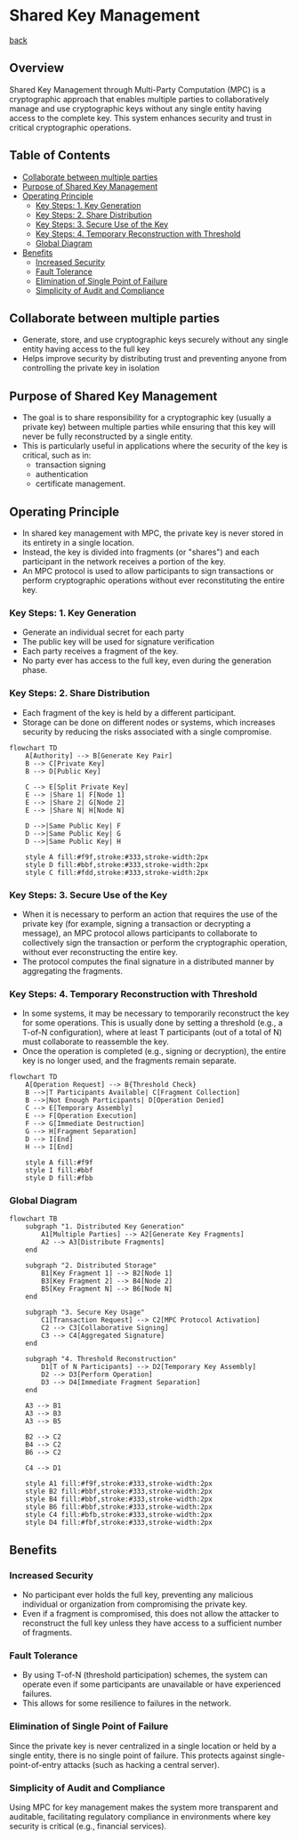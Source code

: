 # Shared Key Management <!-- omit in toc -->

[back](../README.md)

## Overview <!-- omit in toc -->

Shared Key Management through Multi-Party Computation (MPC) is a cryptographic approach that enables multiple parties to collaboratively manage and use cryptographic keys without any single entity having access to the complete key. This system enhances security and trust in critical cryptographic operations.

## Table of Contents <!-- omit in toc -->

- [Collaborate between multiple parties](#collaborate-between-multiple-parties)
- [Purpose of Shared Key Management](#purpose-of-shared-key-management)
- [Operating Principle](#operating-principle)
  - [Key Steps: 1. Key Generation](#key-steps-1-key-generation)
  - [Key Steps: 2. Share Distribution](#key-steps-2-share-distribution)
  - [Key Steps: 3. Secure Use of the Key](#key-steps-3-secure-use-of-the-key)
  - [Key Steps: 4. Temporary Reconstruction with Threshold](#key-steps-4-temporary-reconstruction-with-threshold)
  - [Global Diagram](#global-diagram)
- [Benefits](#benefits)
  - [Increased Security](#increased-security)
  - [Fault Tolerance](#fault-tolerance)
  - [Elimination of Single Point of Failure](#elimination-of-single-point-of-failure)
  - [Simplicity of Audit and Compliance](#simplicity-of-audit-and-compliance)

## Collaborate between multiple parties

- Generate, store, and use cryptographic keys securely without any single entity having access to the full key
- Helps improve security by distributing trust and preventing anyone from controlling the private key in isolation

## Purpose of Shared Key Management

- The goal is to share responsibility for a cryptographic key (usually a private key) between multiple parties while ensuring that this key will never be fully reconstructed by a single entity.
- This is particularly useful in applications where the security of the key is critical, such as in:
  - transaction signing
  - authentication
  - certificate management.

## Operating Principle

- In shared key management with MPC, the private key is never stored in its entirety in a single location.
- Instead, the key is divided into fragments (or "shares") and each participant in the network receives a portion of the key.
- An MPC protocol is used to allow participants to sign transactions or perform cryptographic operations without ever reconstituting the entire key.

### Key Steps: 1. Key Generation

- Generate an individual secret for each party
- The public key will be used for signature verification
- Each party receives a fragment of the key.
- No party ever has access to the full key, even during the generation phase.

### Key Steps: 2. Share Distribution

- Each fragment of the key is held by a different participant.
- Storage can be done on different nodes or systems, which increases security by reducing the risks associated with a single compromise.

```mermaid
flowchart TD
    A[Authority] --> B[Generate Key Pair]
    B --> C[Private Key]
    B --> D[Public Key]

    C --> E[Split Private Key]
    E --> |Share 1| F[Node 1]
    E --> |Share 2| G[Node 2]
    E --> |Share N| H[Node N]

    D -->|Same Public Key| F
    D -->|Same Public Key| G
    D -->|Same Public Key| H

    style A fill:#f9f,stroke:#333,stroke-width:2px
    style D fill:#bbf,stroke:#333,stroke-width:2px
    style C fill:#fdd,stroke:#333,stroke-width:2px
```

### Key Steps: 3. Secure Use of the Key

- When it is necessary to perform an action that requires the use of the private key (for example, signing a transaction or decrypting a message), an MPC protocol allows participants to collaborate to collectively sign the transaction or perform the cryptographic operation, without ever reconstructing the entire key.
- The protocol computes the final signature in a distributed manner by aggregating the fragments.

### Key Steps: 4. Temporary Reconstruction with Threshold

- In some systems, it may be necessary to temporarily reconstruct the key for some operations. This is usually done by setting a threshold (e.g., a T-of-N configuration), where at least T participants (out of a total of N) must collaborate to reassemble the key.
- Once the operation is completed (e.g., signing or decryption), the entire key is no longer used, and the fragments remain separate.

```mermaid
flowchart TD
    A[Operation Request] --> B{Threshold Check}
    B -->|T Participants Available| C[Fragment Collection]
    B -->|Not Enough Participants| D[Operation Denied]
    C --> E[Temporary Assembly]
    E --> F[Operation Execution]
    F --> G[Immediate Destruction]
    G --> H[Fragment Separation]
    D --> I[End]
    H --> I[End]

    style A fill:#f9f
    style I fill:#bbf
    style D fill:#fbb
```

### Global Diagram

```mermaid
flowchart TB
    subgraph "1. Distributed Key Generation"
        A1[Multiple Parties] --> A2[Generate Key Fragments]
        A2 --> A3[Distribute Fragments]
    end

    subgraph "2. Distributed Storage"
        B1[Key Fragment 1] --> B2[Node 1]
        B3[Key Fragment 2] --> B4[Node 2]
        B5[Key Fragment N] --> B6[Node N]
    end

    subgraph "3. Secure Key Usage"
        C1[Transaction Request] --> C2[MPC Protocol Activation]
        C2 --> C3[Collaborative Signing]
        C3 --> C4[Aggregated Signature]
    end

    subgraph "4. Threshold Reconstruction"
        D1[T of N Participants] --> D2[Temporary Key Assembly]
        D2 --> D3[Perform Operation]
        D3 --> D4[Immediate Fragment Separation]
    end

    A3 --> B1
    A3 --> B3
    A3 --> B5

    B2 --> C2
    B4 --> C2
    B6 --> C2

    C4 --> D1

    style A1 fill:#f9f,stroke:#333,stroke-width:2px
    style B2 fill:#bbf,stroke:#333,stroke-width:2px
    style B4 fill:#bbf,stroke:#333,stroke-width:2px
    style B6 fill:#bbf,stroke:#333,stroke-width:2px
    style C4 fill:#bfb,stroke:#333,stroke-width:2px
    style D4 fill:#fbf,stroke:#333,stroke-width:2px
```

## Benefits

### Increased Security

- No participant ever holds the full key, preventing any malicious individual or organization from compromising the private key.
- Even if a fragment is compromised, this does not allow the attacker to reconstruct the full key unless they have access to a sufficient number of fragments.

### Fault Tolerance

- By using T-of-N (threshold participation) schemes, the system can operate even if some participants are unavailable or have experienced failures.
- This allows for some resilience to failures in the network.

### Elimination of Single Point of Failure

Since the private key is never centralized in a single location or held by a single entity, there is no single point of failure. This protects against single-point-of-entry attacks (such as hacking a central server).

### Simplicity of Audit and Compliance

Using MPC for key management makes the system more transparent and auditable, facilitating regulatory compliance in environments where key security is critical (e.g., financial services).
